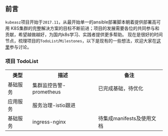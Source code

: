 ## 前言

`kubeasz`项目开始于`2017.11`，从最开始单一的ansible部署脚本朝着提供部署高可用 K8S集群的完整解决方案的目标不断前进；项目的发展需要各位的共同参与和贡献，希望越做越好，为国内k8s学习、实践者提供更多帮助。
现在是很好的时间节点，梳理项目的`TodoList`/`Milestones`，以下是现有的一些想法，欢迎大家在[这里](https://github.com/easzlab/kubeasz/issues/188)参与讨论。

### 项目 TodoList

<table border="0">
    <tr>
        <th>类型</th>
        <th>描述</th>
        <th>备注</th>
    </tr>
    <tr>
        <td>基础服务</td>
        <td>集群监控告警-prometheus</td>
        <td>已完成基础，待优化</td>
    </tr>
    <tr>
        <td>应用服务</td>
        <td>服务治理-istio跟进</td>
        <td></td>
    </tr>
    <tr>
        <td>基础服务</td>
        <td>ingress-nginx</td>
        <td>待集成manifests及使用文档</td>
    </tr>
</table>



